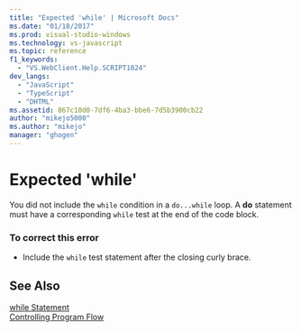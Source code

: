 ```yaml
---
title: "Expected 'while' | Microsoft Docs"
ms.date: "01/18/2017"
ms.prod: visual-studio-windows
ms.technology: vs-javascript
ms.topic: reference
f1_keywords: 
  - "VS.WebClient.Help.SCRIPT1024"
dev_langs: 
  - "JavaScript"
  - "TypeScript"
  - "DHTML"
ms.assetid: 867c10d0-7df6-4ba3-bbe6-7d5b3900cb22
author: "mikejo5000"
ms.author: "mikejo"
manager: "ghogen"
---
```

# Expected 'while'
You did not include the `while` condition in a `do...while` loop. A **do** statement must have a corresponding `while` test at the end of the code block.  
  
### To correct this error  
  
-   Include the `while` test statement after the closing curly brace.  
  
## See Also  
 [while Statement](../../javascript/reference/while-statement-javascript.md)   
 [Controlling Program Flow](../../javascript/controlling-program-flow-javascript.md)